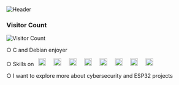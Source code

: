 ![Header](https://i.postimg.cc/nh4YMnLN/github-header-image.png)
  
###
### Visitor Count
![Visitor Count](https://profile-counter.glitch.me/JoyaAlbert/count.svg)

○ C and Debian enjoyer

○ Skills on‎‎‎ ‎‎‎‎‎&nbsp; <img src="https://cdn.jsdelivr.net/gh/devicons/devicon/icons/c/c-original.svg" height="20" alt="c logo"  />
  <img width="12" />
  <img src="https://cdn.jsdelivr.net/gh/devicons/devicon/icons/python/python-original.svg" height="20" alt="python logo"  />
  <img width="12" />
  <img src="https://cdn.jsdelivr.net/gh/devicons/devicon/icons/linux/linux-original.svg" height="20" alt="linux logo"  />
  <img width="12" />
  <img src="https://icongr.am/devicon/javascript-original.svg?size=128&color=currentColor" height="20" alt="js logo"  />
  <img width="12" />
  <img src="https://icongr.am/devicon/typescript-original.svg?size=128&color=currentColor" height="20" alt="tsx logo"  />
  <img width="12" />
  <img src="https://icongr.am/devicon/react-original.svg?size=128&color=currentColor" height="20" alt="react logo"  />
  <img width="12" />
  <img src="https://cdn.jsdelivr.net/gh/devicons/devicon/icons/kotlin/kotlin-original.svg" height="20" alt="kotlin logo"  />
  <img width="12" />
  <img src="https://devicon-website.vercel.app/api/android/plain-wordmark.svg?color=%23C3FF00" height="20" alt="android logo" />
  <img width="12" />
  
○ I want to explore more about cybersecurity and ESP32 projects

<!--
<details>
<summary><b>stats</b></summary>

<br>

![JoyaAlbert's Stats](https://github-readme-stats.vercel.app/api?username=JoyaAlbert&theme=dark&show_icons=true&hide_border=true&count_private=true)
![JoyaAlbert's Top Languages](https://github-readme-stats.vercel.app/api/top-langs/?username=JoyaAlbert&theme=dark&show_icons=true&hide_border=true&layout=compact)
</details>


